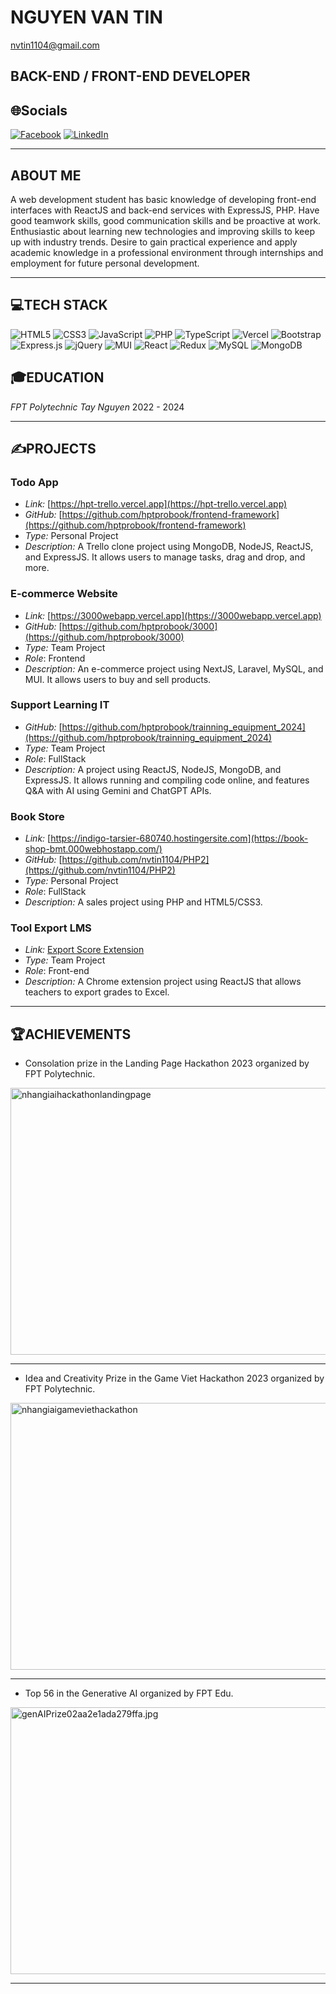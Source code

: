 # NGUYEN VAN TIN
nvtin1104@gmail.com

## BACK-END / FRONT-END DEVELOPER
## 🌐Socials
[![Facebook](https://img.shields.io/badge/Facebook-%231877F2.svg?logo=Facebook&logoColor=white)](https://www.facebook.com/nvtin1104) [![LinkedIn](https://img.shields.io/badge/LinkedIn-%230077B5.svg?logo=linkedin&logoColor=white)](https://www.linkedin.com/in/nvtin1104/)

---

## ABOUT ME
A web development student has basic knowledge of developing front-end interfaces with ReactJS and back-end services with ExpressJS, PHP. 
Have good teamwork skills, good communication skills and be proactive at work. Enthusiastic about learning new technologies and improving skills to keep up with industry trends.  Desire to gain practical experience and apply academic knowledge in a professional environment through internships and employment for future personal development.

---

## 💻TECH STACK
![HTML5](https://img.shields.io/badge/html5-%23E34F26.svg?style=for-the-badge&logo=html5&logoColor=white) ![CSS3](https://img.shields.io/badge/css3-%231572B6.svg?style=for-the-badge&logo=css3&logoColor=white) ![JavaScript](https://img.shields.io/badge/javascript-%23323330.svg?style=for-the-badge&logo=javascript&logoColor=%23F7DF1E) ![PHP](https://img.shields.io/badge/php-%23777BB4.svg?style=for-the-badge&logo=php&logoColor=white) ![TypeScript](https://img.shields.io/badge/typescript-%23007ACC.svg?style=for-the-badge&logo=typescript&logoColor=white) ![Vercel](https://img.shields.io/badge/vercel-%23000000.svg?style=for-the-badge&logo=vercel&logoColor=white) ![Bootstrap](https://img.shields.io/badge/bootstrap-%23563D7C.svg?style=for-the-badge&logo=bootstrap&logoColor=white) ![Express.js](https://img.shields.io/badge/express.js-%23404d59.svg?style=for-the-badge&logo=express&logoColor=%2361DAFB) ![jQuery](https://img.shields.io/badge/jquery-%230769AD.svg?style=for-the-badge&logo=jquery&logoColor=white) ![MUI](https://img.shields.io/badge/MUI-%230081CB.svg?style=for-the-badge&logo=material-ui&logoColor=white)  ![React](https://img.shields.io/badge/react-%2320232a.svg?style=for-the-badge&logo=react&logoColor=%2361DAFB) ![Redux](https://img.shields.io/badge/redux-%23593d88.svg?style=for-the-badge&logo=redux&logoColor=white) ![MySQL](https://img.shields.io/badge/mysql-%2300f.svg?style=for-the-badge&logo=mysql&logoColor=white) ![MongoDB](https://img.shields.io/badge/MongoDB-%234ea94b.svg?style=for-the-badge&logo=mongodb&logoColor=white)

## 🎓EDUCATION
*FPT Polytechnic Tay Nguyen*
2022 - 2024

---

## ✍️PROJECTS
### Todo App
- *Link:* [https://hpt-trello.vercel.app](https://hpt-trello.vercel.app)
- *GitHub:* [https://github.com/hptprobook/frontend-framework](https://github.com/hptprobook/frontend-framework)
- *Type:* Personal Project
- *Description:* A Trello clone project using MongoDB, NodeJS, ReactJS, and ExpressJS. It allows users to manage tasks, drag and drop, and more.

### E-commerce Website
- *Link:* [https://3000webapp.vercel.app](https://3000webapp.vercel.app)
- *GitHub:* [https://github.com/hptprobook/3000](https://github.com/hptprobook/3000)
- *Type:* Team Project
- *Role*: Frontend
- *Description:* An e-commerce project using NextJS, Laravel, MySQL, and MUI. It allows users to buy and sell products.

### Support Learning IT
- *GitHub:* [https://github.com/hptprobook/trainning_equipment_2024](https://github.com/hptprobook/trainning_equipment_2024)
- *Type:* Team Project
- *Role*: FullStack
- *Description:* A project using ReactJS, NodeJS, MongoDB, and ExpressJS. It allows running and compiling code online, and features Q&A with AI using Gemini and ChatGPT APIs.

### Book Store
- *Link:* [https://indigo-tarsier-680740.hostingersite.com](https://book-shop-bmt.000webhostapp.com/)
- *GitHub:* [https://github.com/nvtin1104/PHP2](https://github.com/nvtin1104/PHP2)
- *Type:* Personal Project
- *Role*: FullStack
- *Description:* A sales project using PHP and HTML5/CSS3.

### Tool Export LMS
- *Link:* [Export Score Extension](https://chromewebstore.google.com/detail/export-score/nligchepkpodlccjkjliepebgloolfee?authuser=0&hl=vi)
- *Type:* Team Project
- *Role*: Front-end
- *Description:* A Chrome extension project using ReactJS that allows teachers to export grades to Excel.

---

## 🏆ACHIEVEMENTS
- Consolation prize in the Landing Page Hackathon 2023 organized by FPT Polytechnic.
  

<img src="https://i.ibb.co/ZNCX5gq/nhangiaihackathonlandingpage.jpg" alt="nhangiaihackathonlandingpage" border="0" style="width: 640px; height: 427px;">

---

- Idea and Creativity Prize in the Game Viet Hackathon 2023 organized by FPT Polytechnic.


<img src="https://i.ibb.co/vvrR9qm/nhangiaigameviethackathon.jpg" alt="nhangiaigameviethackathon" border="0" style="width: 640px; height: 427px;">

---

- Top 56 in the Generative AI organized by FPT Edu.


<img src="https://img.upanh.tv/2024/07/08/genAIPrize02aa2e1ada279ffa.jpg" alt="genAIPrize02aa2e1ada279ffa.jpg" border="0" style="width: 640px; height: 427px;">

---
